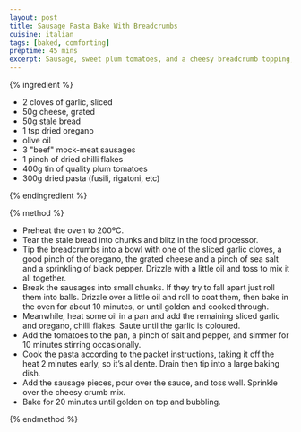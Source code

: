 ```yaml
---
layout: post
title: Sausage Pasta Bake With Breadcrumbs
cuisine: italian
tags: [baked, comforting]
preptime: 45 mins
excerpt: Sausage, sweet plum tomatoes, and a cheesy breadcrumb topping, baked to perfection. A great way to use up leftover pasta from the pantry.
---
```


{% ingredient %}

- 2 cloves of garlic, sliced
- 50g cheese, grated
- 50g stale bread
- 1 tsp dried oregano
- olive oil
- 3 "beef" mock-meat sausages
- 1 pinch of dried chilli flakes
- 400g tin of quality plum tomatoes
- 300g dried pasta (fusili, rigatoni, etc)

{% endingredient %}

{% method %}

- Preheat the oven to 200ºC.
- Tear the stale bread into chunks and blitz in the food processor.
- Tip the breadcrumbs into a bowl with one of the sliced garlic cloves, a good pinch of the oregano, the grated cheese and a pinch of sea salt and a sprinkling of black pepper. Drizzle with a little oil and toss to mix it all together.
- Break the sausages into small chunks. If they try to fall apart just roll them into balls. Drizzle over a little oil and roll to coat them, then bake in the oven for about 10 minutes, or until golden and cooked through.
- Meanwhile, heat some oil in a pan and add the remaining sliced garlic and oregano, chilli flakes. Saute until the garlic is coloured.
- Add the tomatoes to the pan, a pinch of salt and pepper, and simmer for 10 minutes stirring occasionally.
- Cook the pasta according to the packet instructions, taking it off the heat 2 minutes early, so it’s al dente. Drain then tip into a large baking dish.
- Add the sausage pieces, pour over the sauce, and toss well. Sprinkle over the cheesy crumb mix.
- Bake for 20 minutes until golden on top and bubbling.

{% endmethod %}
